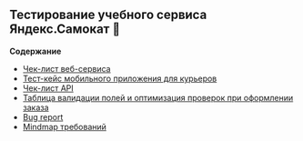 ## Тестирование учебного сервиса Яндекс.Самокат &#128756;

**Содержание**
- [Чек-лист веб-сервиса](https://github.com/DianaRazyapova/Yandex.Samokat/blob/9b4d9eceb72a6e76187e3c1f9133c742d5b140df/%D0%A7%D0%B5%D0%BA-%D0%BB%D0%B8%D1%81%D1%82%20%D0%B2%D0%B5%D0%B1-%D0%BF%D1%80%D0%B8%D0%BB%D0%BE%D0%B6%D0%B5%D0%BD%D0%B8%D1%8F%20%D0%AF%D0%BD%D0%B4%D0%B5%D0%BA%D1%81.%D0%A1%D0%B0%D0%BC%D0%BE%D0%BA%D0%B0%D1%82.xlsx)
- [Тест-кейс мобильного приложения для курьеров]()
- [Чек-лист API]()
- [Таблица валидации полей и оптимизация проверок при оформлении заказа](https://github.com/DianaRazyapova/Yandex.Samokat/blob/b0cca285c3889f5a5e9b1afb7d38e53e557a9a4f/%D0%A2%D0%B0%D0%B1%D0%BB%D0%B8%D1%86%D0%B0%20%D0%B2%D0%B0%D0%BB%D0%B8%D0%B4%D0%B0%D1%86%D0%B8%D0%B8.xlsx)
- [Bug report]()
- [Mindmap требований](Mindmap.xmind)
